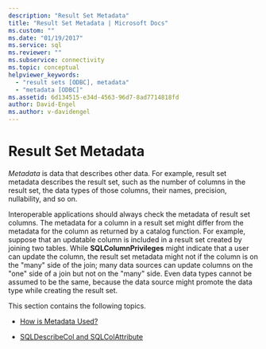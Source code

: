 ```yaml
---
description: "Result Set Metadata"
title: "Result Set Metadata | Microsoft Docs"
ms.custom: ""
ms.date: "01/19/2017"
ms.service: sql
ms.reviewer: ""
ms.subservice: connectivity
ms.topic: conceptual
helpviewer_keywords: 
  - "result sets [ODBC], metadata"
  - "metadata [ODBC]"
ms.assetid: 6d134515-e34d-4563-96d7-8ad7714818fd
author: David-Engel
ms.author: v-davidengel
---
```

# Result Set Metadata
*Metadata* is data that describes other data. For example, result set metadata describes the result set, such as the number of columns in the result set, the data types of those columns, their names, precision, nullability, and so on.  
  
 Interoperable applications should always check the metadata of result set columns. The metadata for a column in a result set might differ from the metadata for the column as returned by a catalog function. For example, suppose that an updatable column is included in a result set created by joining two tables. While **SQLColumnPrivileges** might indicate that a user can update the column, the result set metadata might not if the column is on the "many" side of the join; many data sources can update columns on the "one" side of a join but not on the "many" side. Even data types cannot be assumed to be the same, because the data source might promote the data type while creating the result set.  
  
 This section contains the following topics.  
  
-   [How is Metadata Used?](../../../odbc/reference/develop-app/how-is-metadata-used.md)  
  
-   [SQLDescribeCol and SQLColAttribute](../../../odbc/reference/develop-app/sqldescribecol-and-sqlcolattribute.md)
